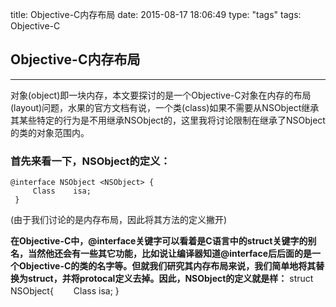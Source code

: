 title: Objective-C内存布局
date: 2015-08-17 18:06:49
type: "tags"
tags: Objective-C
## Objective-C内存布局

---
对象(object)即一块内存，本文要探讨的是一个Objective-C对象在内存的布局(layout)问题，水果的官方文档有说，一个类(class)如果不需要从NSObject继承其某些特定的行为是不用继承NSObject的，这里我将讨论限制在继承了NSObject的类的对象范围内。

### 首先来看一下，NSObject的定义：
	@interface NSObject <NSObject> {	
         Class    isa;                      
     } 
     
(由于我们讨论的是内存布局，因此将其方法的定义撇开)

**在Objective-C中，@interface关键字可以看着是C语言中的struct关键字的别名，当然他还会有一些其它功能，比如说让编译器知道@interface后后面的是一个Objective-C的类的名字等。但就我们研究其内存布局来说，我们简单地将其替换为struct，并将protocal定义去掉。因此，NSObject的定义就是样：**
struct NSObject{
 　　Class isa;
}
